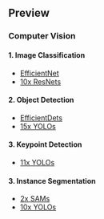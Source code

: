 ## Preview
### Computer Vision
#### 1. Image Classification
* [EfficientNet](https://github.com/R300-AI/ITRI-AI-Hub/tree/main/Model-Zoo/Image-Classification/EfficientNets(preview))
* [10x ResNets](https://github.com/R300-AI/ITRI-AI-Hub/tree/main/Model-Zoo/Image-Classification/ResNets(preview))

#### 2. Object Detection
* [EfficientDets]()
* [15x YOLOs](https://github.com/R300-AI/ITRI-AI-Hub/tree/main/Model-Zoo/Object-Detection/YOLOs(preview))

#### 3. Keypoint Detection
* [11x YOLOs](https://github.com/R300-AI/ITRI-AI-Hub/tree/main/Model-Zoo/Keypoint-Detection/YOLOs(preview))

#### 3. Instance Segmentation
* [2x SAMs](https://github.com/R300-AI/ITRI-AI-Hub/tree/main/Model-Zoo/Semantic-Segmentation/SAMs(preview))
* [10x YOLOs](https://github.com/R300-AI/ITRI-AI-Hub/tree/main/Model-Zoo/Semantic-Segmentation/YOLOs(preview))
